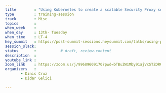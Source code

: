 ```yaml
---
title        : "Using Kubernetes to create a scalable Security Proxy solution"
type         : training-session
track        : Misc
topics       : 
when_week    : 
when_day     : 13th- Tuesday
when_time    : LT-4
hey_summit   : https://post-summit-sessions.heysummit.com/talks/using-proxies-1/
session_slack:
status       :           # draft, review-content
description  : 
youtube_link : 
zoom_link    : https://zoom.us/j/99689609170?pwd=bTBuZW1Mby91ajVxSTZDRGNFUlFndz09
organizers   : 
       - Dinis Cruz
       - Didar Gelici
      
---
```


